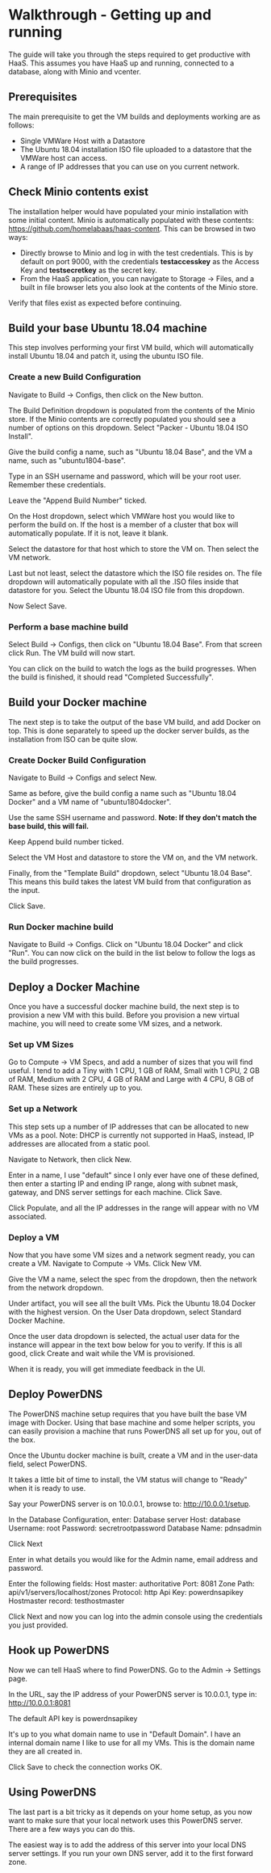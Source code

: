 
# Walkthrough - Getting up and running

The guide will take you through the steps required to get productive with HaaS. This assumes you have HaaS up and running, connected to a database, along with Minio and vcenter.

## Prerequisites

The main prerequisite to get the VM builds and deployments working are as follows:

* Single VMWare Host with a Datastore
* The Ubuntu 18.04 installation ISO file uploaded to a datastore that the VMWare host can access.
* A range of IP addresses that you can use on you current network.

## Check Minio contents exist

The installation helper would have populated your minio installation with some initial content. Minio is automatically populated with these contents: <https://github.com/homelabaas/haas-content>. This can be browsed in two ways:

* Directly browse to Minio and log in with the test credentials. This is by default on port 9000, with the credentials __testaccesskey__ as the Access Key and __testsecretkey__ as the secret key.
* From the HaaS application, you can navigate to Storage -> Files, and a built in file browser lets you also look at the contents of the Minio store.

Verify that files exist as expected before continuing.

## Build your base Ubuntu 18.04 machine

This step involves performing your first VM build, which will automatically install Ubuntu 18.04 and patch it, using the ubuntu ISO file.

### Create a new Build Configuration

Navigate to Build -> Configs, then click on the New button.

The Build Definition dropdown is populated from the contents of the Minio store. If the Minio contents are correctly populated you should see a number of options on this dropdown. Select "Packer - Ubuntu 18.04 ISO Install".

Give the build config a name, such as "Ubuntu 18.04 Base", and the VM a name, such as "ubuntu1804-base".

Type in an SSH username and password, which will be your root user. Remember these credentials.

Leave the "Append Build Number" ticked.

On the Host dropdown, select which VMWare host you would like to perform the build on. If the host is a member of a cluster that box will automatically populate. If it is not, leave it blank.

Select the datastore for that host which to store the VM on. Then select the VM network.

Last but not least, select the datastore which the ISO file resides on. The file dropdown will automatically populate with all the .ISO files inside that datastore for you. Select the Ubuntu 18.04 ISO file from this dropdown.

Now Select Save.

### Perform a base machine build

Select Build -> Configs, then click on "Ubuntu 18.04 Base". From that screen click Run. The VM build will now start.

You can click on the build to watch the logs as the build progresses. When the build is finished, it should read "Completed Successfully".

## Build your Docker machine

The next step is to take the output of the base VM build, and add Docker on top. This is done separately to speed up the docker server builds, as the installation from ISO can be quite slow.

### Create Docker Build Configuration

Navigate to Build -> Configs and select New.

Same as before, give the build config a name such as "Ubuntu 18.04 Docker" and a VM name of "ubuntu1804docker".

Use the same SSH username and password. __Note: If they don't match the base build, this will fail.__

Keep Append build number ticked.

Select the VM Host and datastore to store the VM on, and the VM network.

Finally, from the "Template Build" dropdown, select "Ubuntu 18.04 Base". This means this build takes the latest VM build from that configuration as the input.

Click Save.

### Run Docker machine build

Navigate to Build -> Configs. Click on "Ubuntu 18.04 Docker" and click "Run". You can now click on the build in the list below to follow the logs as the build progresses.

## Deploy a Docker Machine

Once you have a successful docker machine build, the next step is to provision a new VM with this build. Before you provision a new virtual machine, you will need to create some VM sizes, and a network.

### Set up VM Sizes

Go to Compute -> VM Specs, and add a number of sizes that you will find useful. I tend to add a Tiny with 1 CPU, 1 GB of RAM, Small with 1 CPU, 2 GB of RAM, Medium with 2 CPU, 4 GB of RAM and Large with 4 CPU, 8 GB of RAM. These sizes are entirely up to you.

### Set up a Network

This step sets up a number of IP addresses that can be allocated to new VMs as a pool. Note: DHCP is currently not supported in HaaS, instead, IP addresses are allocated from a static pool.

Navigate to Network, then click New.

Enter in a name, I use "default" since I only ever have one of these defined, then enter a starting IP and ending IP range, along with subnet mask, gateway, and DNS server settings for each machine. Click Save.

Click Populate, and all the IP addresses in the range will appear with no VM associated.

### Deploy a VM

Now that you have some VM sizes and a network segment ready, you can create a VM. Navigate to Compute -> VMs. Click New VM.

Give the VM a name, select the spec from the dropdown, then the network from the network dropdown.

Under artifact, you will see all the built VMs. Pick the Ubuntu 18.04 Docker with the highest version. On the User Data dropdown, select Standard Docker Machine.

Once the user data dropdown is selected, the actual user data for the instance will appear in the text bow below for you to verify. If this is all good, click Create and wait while the VM is provisioned.

When it is ready, you will get immediate feedback in the UI.

## Deploy PowerDNS

The PowerDNS machine setup requires that you have built the base VM image with Docker. Using that base machine and some helper scripts, you can easily provision a machine that runs PowerDNS all set up for you, out of the box.

Once the Ubuntu docker machine is built, create a VM and in the user-data field, select PowerDNS.

It takes a little bit of time to install, the VM status will change to "Ready" when it is ready to use.

Say your PowerDNS server is on 10.0.0.1, browse to: http://10.0.0.1/setup.

In the Database Configuration, enter:
Database server Host: database
Username: root
Password: secretrootpassword
Database Name: pdnsadmin

Click Next

Enter in what details you would like for the Admin name, email address and password.

Enter the following fields:
Host master: authoritative
Port: 8081
Zone Path: api/v1/servers/localhost/zones
Protocol: http
Api Key: powerdnsapikey
Hostmaster record: testhostmaster

Click Next and now you can log into the admin console using the credentials you just provided.

## Hook up PowerDNS

Now we can tell HaaS where to find PowerDNS. Go to the Admin -> Settings page.

In the URL, say the IP address of your PowerDNS server is 10.0.0.1, type in: http://10.0.0.1:8081

The default API key is powerdnsapikey

It's up to you what domain name to use in "Default Domain". I have an internal domain name I like to use for all my VMs. This is the domain name they are all created in.

Click Save to check the connection works OK.

## Using PowerDNS

The last part is a bit tricky as it depends on your home setup, as you now want to make sure that your local network uses this PowerDNS server. There are a few ways you can do this.

The easiest way is to add the address of this server into your local DNS server settings. If you run your own DNS server, add it to the first forward zone.
